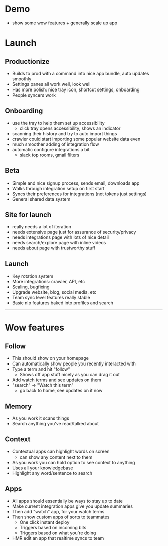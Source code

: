 # Demo

- show some wow features + generally scale up app

# Launch

## Productionize

- Builds to prod with a command into nice app bundle, auto updates smoothly
- Settings panes all work well, look well
- Has more polish: nice tray icon, shortcut settings, onboarding
- People syncers work

## Onboarding

- use the tray to help them set up accessibility
  - click tray opens accessibility, shows an indicator
- scanning their history and try to auto import things
- crawler could start importing some popular website data even
- much smoother adding of integration flow
- automatic configure integrations a bit
  - slack top rooms, gmail filters

## Beta

- Simple and nice signup process, sends email, downloads app
- Walks through integration setup on first start
- Syncs their preferences for integrations (not tokens just settings)
- General shared data system

## Site for launch

- really needs a lot of iteration
- needs extensive page just for assurance of security/privacy
- needs integrations page with lots of nice detail
- needs search/explore page with inline videos
- needs about page with trustworthy stuff

## Launch

- Key rotation system
- More integrations: crawler, API, etc
- Scaling, bugfixing
- Upgrade website, blog, social media, etc
- Team sync level features really stable
- Basic nlp features baked into profiles and search

---

# Wow features

## Follow

- This should show on your homepage
- Can automatically show people you recently interacted with
- Type a term and hit "follow"
  - Shows off app stuff nicely as you can drag it out
- Add watch terms and see updates on them
- "search" -> "Watch this term"
  - go back to home, see updates on it now

## Memory

- As you work it scans things
- Search anything you've read/talked about

## Context

- Contextual apps can highlight words on screen
  - can show any content next to them
- As you work you can hold option to see context to anything
- Uses all your knowledgebase
- Highlight any word/sentence to search

## Apps

- All apps should essentially be ways to stay up to date
- Make current integration apps give you update summaries
- Then add "watch" app, for your watch terms
- Then show custom apps of sorts to teammates
  - One click instant deploy
  - Triggers based on incoming bits
  - Triggers based on what you're doing
- HMR edit an app that realtime syncs to team

